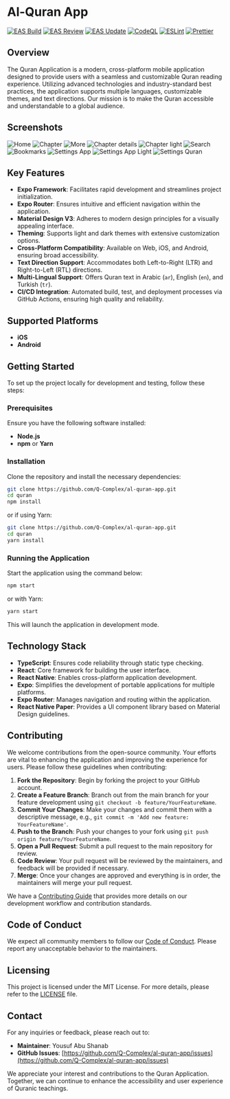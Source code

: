 # Al-Quran App

[![EAS Build](https://github.com/Q-Complex/al-quran-app/actions/workflows/eas-build.yml/badge.svg)](https://github.com/Q-Complex/al-quran-app/actions/workflows/eas-build.yml)
[![EAS Review](https://github.com/Q-Complex/al-quran-app/actions/workflows/eas-reviews.yml/badge.svg)](https://github.com/Q-Complex/al-quran-app/actions/workflows/eas-reviews.yml)
[![EAS Update](https://github.com/Q-Complex/al-quran-app/actions/workflows/eas-update.yml/badge.svg)](https://github.com/Q-Complex/al-quran-app/actions/workflows/eas-update.yml)
[![CodeQL](https://github.com/Q-Complex/al-quran-app/actions/workflows/codeql.yml/badge.svg)](https://github.com/Q-Complex/al-quran-app/actions/workflows/codeql.yml)
[![ESLint](https://github.com/Q-Complex/al-quran-app/actions/workflows/eslint.yml/badge.svg)](https://github.com/Q-Complex/al-quran-app/actions/workflows/eslint.yml)
[![Prettier](https://github.com/Q-Complex/al-quran-app/actions/workflows/prettier.yml/badge.svg)](https://github.com/Q-Complex/al-quran-app/actions/workflows/prettier.yml)

## Overview

The Quran Application is a modern, cross-platform mobile application designed to provide users with a seamless and customizable Quran reading experience. Utilizing advanced technologies and industry-standard best practices, the application supports multiple languages, customizable themes, and text directions. Our mission is to make the Quran accessible and understandable to a global audience.

## Screenshots

![Home](screenshots/home.png)
![Chapter](screenshots/chapter.png)
![More](screenshots/more.png)
![Chapter details](screenshots/chapter-details.png)
![Chapter light](screenshots/chapter-light.png)
![Search](screenshots/serach.png)
![Bookmarks](screenshots/bookmarks.png)
![Settings App](screenshots/settings-app.png)
![Settings App Light](screenshots/settings-light.png)
![Settings Quran](screenshots/settings-quran.png)

## Key Features

- **Expo Framework**: Facilitates rapid development and streamlines project initialization.
- **Expo Router**: Ensures intuitive and efficient navigation within the application.
- **Material Design V3**: Adheres to modern design principles for a visually appealing interface.
- **Theming**: Supports light and dark themes with extensive customization options.
- **Cross-Platform Compatibility**: Available on Web, iOS, and Android, ensuring broad accessibility.
- **Text Direction Support**: Accommodates both Left-to-Right (LTR) and Right-to-Left (RTL) directions.
- **Multi-Lingual Support**: Offers Quran text in Arabic (`ar`), English (`en`), and Turkish (`tr`).
- **CI/CD Integration**: Automated build, test, and deployment processes via GitHub Actions, ensuring high quality and reliability.

## Supported Platforms

- **iOS**
- **Android**

## Getting Started

To set up the project locally for development and testing, follow these steps:

### Prerequisites

Ensure you have the following software installed:

- **Node.js**
- **npm** or **Yarn**

### Installation

Clone the repository and install the necessary dependencies:

```bash
git clone https://github.com/Q-Complex/al-quran-app.git
cd quran
npm install
```

or if using Yarn:

```bash
git clone https://github.com/Q-Complex/al-quran-app.git
cd quran
yarn install
```

### Running the Application

Start the application using the command below:

```bash
npm start
```

or with Yarn:

```bash
yarn start
```

This will launch the application in development mode.

## Technology Stack

- **TypeScript**: Ensures code reliability through static type checking.
- **React**: Core framework for building the user interface.
- **React Native**: Enables cross-platform application development.
- **Expo**: Simplifies the development of portable applications for multiple platforms.
- **Expo Router**: Manages navigation and routing within the application.
- **React Native Paper**: Provides a UI component library based on Material Design guidelines.

## Contributing

We welcome contributions from the open-source community. Your efforts are vital to enhancing the application and improving the experience for users. Please follow these guidelines when contributing:

1. **Fork the Repository**: Begin by forking the project to your GitHub account.
2. **Create a Feature Branch**: Branch out from the main branch for your feature development using `git checkout -b feature/YourFeatureName`.
3. **Commit Your Changes**: Make your changes and commit them with a descriptive message, e.g., `git commit -m 'Add new feature: YourFeatureName'`.
4. **Push to the Branch**: Push your changes to your fork using `git push origin feature/YourFeatureName`.
5. **Open a Pull Request**: Submit a pull request to the main repository for review.
6. **Code Review**: Your pull request will be reviewed by the maintainers, and feedback will be provided if necessary.
7. **Merge**: Once your changes are approved and everything is in order, the maintainers will merge your pull request.

We have a [Contributing Guide](CONTRIBUTING.md) that provides more details on our development workflow and contribution standards.

## Code of Conduct

We expect all community members to follow our [Code of Conduct](CODE_OF_CONDUCT.md). Please report any unacceptable behavior to the maintainers.

## Licensing

This project is licensed under the MIT License. For more details, please refer to the [LICENSE](LICENSE) file.

## Contact

For any inquiries or feedback, please reach out to:

- **Maintainer**: Yousuf Abu Shanab
- **GitHub Issues**: [https://github.com/Q-Complex/al-quran-app/issues](https://github.com/Q-Complex/al-quran-app/issues)

We appreciate your interest and contributions to the Quran Application. Together, we can continue to enhance the accessibility and user experience of Quranic teachings.
